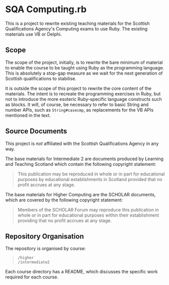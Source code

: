 SQA Computing.rb
================

This is a project to rewrite existing teaching materials for the Scottish Qualifications Agency's Computing exams to use Ruby.  The existing materials use VB or Delphi.

Scope
-----

The scope of the project, initially, is to rewrite the bare minimum of material to enable the course to be taught using Ruby as the programming language.  This is absolutely a stop-gap measure as we wait for the next generation of Scottish qualifications to stabilise.

It is outside the scope of this project to rewrite the core content of the materials. The intent is to recreate the programming exercises in Ruby, but not to introduce the more esoteric Ruby-specific language constructs such as blocks. It will, of course, be necessary to refer to basic String and number APIs, such as `String#casecmp`, as replacements for the VB APIs mentioned in the text.

Source Documents
----------------
This project is _not_ affiliated with the Scottish Qualifications Agency in any way.

The base materials for Intermediate 2 are documents produced by Learning and Teaching Scotland which contain the following copyright statement:

>	This publication may be reproduced in whole or in part for
>	educational purposes by educational establishments in Scotland
>	provided that no profit accrues at any stage. 

The base materials for Higher Computing are the SCHOLAR documents, which are covered by the following copyright statement:

>	Members of the SCHOLAR Forum may reproduce this publication in whole
>	or in part for educational purposes within their establishment
>	providing that no profit accrues at any stage.

Repository Organisation
-----------------------

The repository is organised by course:

>  `/higher`  
>  `/intermediate2`

Each course directory has a README, which discusses the specific work required for each course.